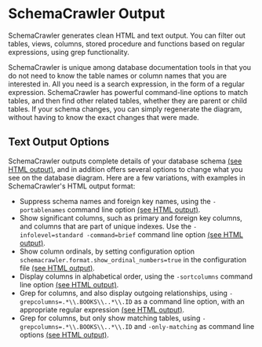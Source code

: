 # SchemaCrawler Output

SchemaCrawler generates clean HTML and text output. You can filter out tables, views, columns, stored procedure and functions based on regular expressions, using grep functionality.

SchemaCrawler is unique among database documentation tools in that you do not need to know the table names or column names that you are interested in. All you need is a search expression, in the form of a regular expression. SchemaCrawler has powerful command-line options to match tables, and then find other related tables, whether they are parent or child tables. If your schema changes, you can simply regenerate the diagram, without having to know the exact changes that were made.


## Text Output Options

SchemaCrawler outputs complete details of your database schema [(see HTML output)](html-examples/html.html), and in addition offers several options to change what you see on the database diagram. Here are a few variations, with examples in SchemaCrawler's HTML output format:

- Suppress schema names and foreign key names, using the `-portablenames` command line option [(see HTML output)](html-examples/html_2_portablenames.html).
- Show significant columns, such as primary and foreign key columns, and columns that are part of unique indexes. Use the `-infolevel=standard -command=brief` command line option [(see HTML output)](html-examples/html_3_important_columns.html).
- Show column ordinals, by setting configuration option `schemacrawler.format.show_ordinal_numbers=true` in the configuration file [(see HTML output)](html-examples/html_4_ordinals.html).
- Display columns in alphabetical order, using the `-sortcolumns` command line option [(see HTML output)](html-examples/html_5_alphabetical.html).
- Grep for columns, and also display outgoing relationships, using `-grepcolumns=.*\\.BOOKS\\..*\\.ID` as a command line option, with an appropriate regular expression [(see HTML output)](html-examples/html_6_grep.html).
- Grep for columns, but only show matching tables, using `-grepcolumns=.*\\.BOOKS\\..*\\.ID` and `-only-matching` as command line options [(see HTML output)](html-examples/html_7_grep_onlymatching.html).
